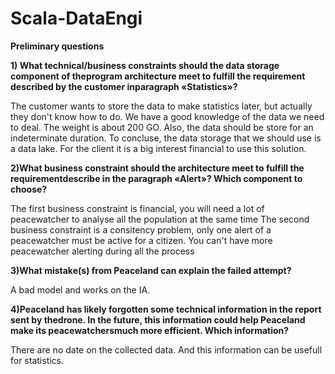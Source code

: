 # Scala-DataEngi


**Preliminary questions**

**1) What technical/business constraints should the data storage component of theprogram architecture meet to fulfill the requirement described by the customer inparagraph «Statistics»?**

  The customer wants to store the data to make statistics later, but actually they don't know how to do. We have a good knowledge of the data we need to deal. The    weight is about 200 GO. Also, the data should be store for an indeterminate duration.
  To concluse, the data storage that we should use is a data lake.
  For the client it is a big interest financial to use this solution.

**2)What business constraint should the architecture meet to fulfill the requirementdescribe in the paragraph «Alert»? Which component to choose?**
  
  The first business constraint is financial, you will need a lot of peacewatcher to analyse all the population at the same time
  The second business constraint is a consitency problem, only one alert of a peacewatcher must be active for a citizen. You can't have more peacewatcher alerting 
  during all the process

**3)What mistake(s) from Peaceland can explain the failed attempt?**
  
  A bad model and works on the IA.

**4)Peaceland has likely forgotten some technical information in the report sent by thedrone. In the future, this information could help Peaceland make its peacewatchersmuch more efficient. Which information?**

There are no date on the collected data. And this information can be usefull for statistics.
